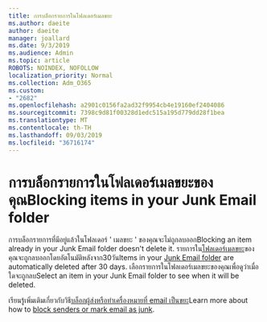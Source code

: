 ```yaml
---
title: การบล็อกรายการในโฟลเดอร์เมลขยะ
ms.author: daeite
author: daeite
manager: joallard
ms.date: 9/3/2019
ms.audience: Admin
ms.topic: article
ROBOTS: NOINDEX, NOFOLLOW
localization_priority: Normal
ms.collection: Adm_O365
ms.custom:
- "2682"
ms.openlocfilehash: a2901c0156fa2ad32f9954cb4e19160ef2404086
ms.sourcegitcommit: 7398c9d81f00328d1edc515a195d779dd28f1bea
ms.translationtype: MT
ms.contentlocale: th-TH
ms.lasthandoff: 09/03/2019
ms.locfileid: "36716174"
---
```

# <a name="blocking-items-in-your-junk-email-folder"></a><span data-ttu-id="74f0f-102">การบล็อกรายการในโฟลเดอร์เมลขยะของคุณ</span><span class="sxs-lookup"><span data-stu-id="74f0f-102">Blocking items in your Junk Email folder</span></span>

<span data-ttu-id="74f0f-103">การบล็อกรายการที่มีอยู่แล้วในโฟลเดอร์ ' เมลขยะ ' ของคุณจะไม่ถูกลบออก</span><span class="sxs-lookup"><span data-stu-id="74f0f-103">Blocking an item already in your Junk Email folder doesn't delete it.</span></span> <span data-ttu-id="74f0f-104">รายการใน[โฟลเดอร์เมลขยะ](https://outlook.live.com/mail/junkemail)ของคุณจะถูกลบออกโดยอัตโนมัติหลังจาก30วัน</span><span class="sxs-lookup"><span data-stu-id="74f0f-104">Items in your [Junk Email folder](https://outlook.live.com/mail/junkemail) are automatically deleted after 30 days.</span></span> <span data-ttu-id="74f0f-105">เลือกรายการในโฟลเดอร์เมลขยะของคุณเพื่อดูว่าเมื่อใดจะถูกลบ</span><span class="sxs-lookup"><span data-stu-id="74f0f-105">Select an item in your Junk Email folder to see when it will be deleted.</span></span>

<span data-ttu-id="74f0f-106">เรียนรู้เพิ่มเติมเกี่ยวกับวิธี[บล็อกผู้ส่งหรือทำเครื่องหมายที่ email เป็นขยะ](https://support.office.com/article/a3ece97b-82f8-4a5e-9ac3-e92fa6427ae4)</span><span class="sxs-lookup"><span data-stu-id="74f0f-106">Learn more about how to [block senders or mark email as junk](https://support.office.com/article/a3ece97b-82f8-4a5e-9ac3-e92fa6427ae4).</span></span>